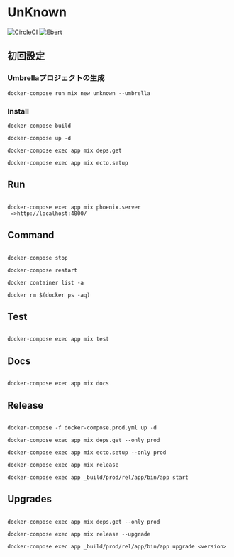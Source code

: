 # UnKnown

[![CircleCI](https://circleci.com/gh/sumiyoshi/unknown.svg?style=svg)](https://circleci.com/gh/sumiyoshi/unknown)
[![Ebert](https://ebertapp.io/github/sumiyoshi/unknown.svg)](https://ebertapp.io/github/sumiyoshi/unknown)

## 初回設定

### Umbrellaプロジェクトの生成

```
docker-compose run mix new unknown --umbrella
```

### Install

```
docker-compose build

docker-compose up -d

docker-compose exec app mix deps.get

docker-compose exec app mix ecto.setup
```

## Run

```

docker-compose exec app mix phoenix.server
 =>http://localhost:4000/

```

## Command

```

docker-compose stop

docker-compose restart

docker container list -a

docker rm $(docker ps -aq)

```

## Test

```

docker-compose exec app mix test

```

## Docs

```

docker-compose exec app mix docs

```

## Release

```

docker-compose -f docker-compose.prod.yml up -d

docker-compose exec app mix deps.get --only prod

docker-compose exec app mix ecto.setup --only prod

docker-compose exec app mix release

docker-compose exec app _build/prod/rel/app/bin/app start

```

## Upgrades

```

docker-compose exec app mix deps.get --only prod

docker-compose exec app mix release --upgrade

docker-compose exec app _build/prod/rel/app/bin/app upgrade <version>

```